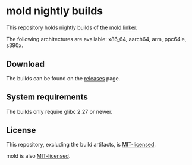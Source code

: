 # mold nightly builds

This repository holds nightly builds of the
[mold linker](https://github.com/rui314/mold).

The following architectures are available: x86_64, aarch64, arm, ppc64le, s390x.

## Download

The builds can be found on the
[releases](https://github.com/ZhongRuoyu/mold-nightly/releases) page.

## System requirements

The builds only require glibc 2.27 or newer.

## License

This repository, excluding the build artifacts, is [MIT-licensed](LICENSE).

mold is also [MIT-licensed](https://github.com/rui314/mold/blob/main/LICENSE).
